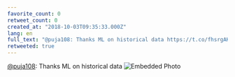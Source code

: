 ```yaml
---
favorite_count: 0
retweet_count: 0
created_at: "2018-10-03T09:35:33.000Z"
lang: en
full_text: "@puja108: Thanks ML on historical data https://t.co/fhsrgAKJiE"
retweeted: true
---
```


[@puja108](https://twitter.com/puja108): Thanks ML on historical data
![Embedded Photo](https://twitter-media-coderbyheart.s3.eu-north-1.amazonaws.com/1047419879190663168-DoieKSvWwAE1rHZ.jpg)
